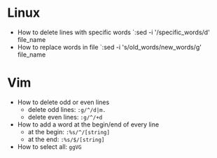 # Linux
* How to delete lines with specific words
`:sed -i '/specific_words/d' file_name
* How to replace words in file
`:sed -i 's/old_words/new_words/g' file_name
# Vim
* How to delete odd or even lines
  * delete odd lines:
`:g/^/d|m.`
  * delete even lines:
`:g/^/+d`
* How to add a word at the begin/end of every line
  * at the begin:
`:%s/^/[string]`
  * at the end:
`:%s/$/[string]`
* How to select all:
`ggVG`
